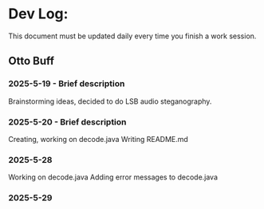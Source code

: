 # Dev Log:

This document must be updated daily every time you finish a work session.

## Otto Buff

### 2025-5-19 - Brief description
Brainstorming ideas, decided to do LSB audio steganography.

### 2025-5-20 - Brief description
Creating, working on decode.java
Writing README.md

### 2025-5-28
Working on decode.java
Adding error messages to decode.java

### 2025-5-29

